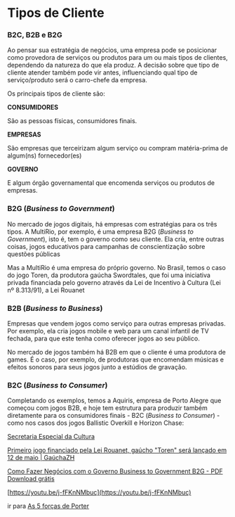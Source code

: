 # Tipos de Cliente

### B2C, B2B e B2G

Ao pensar sua estratégia de negócios, uma empresa pode se posicionar como provedora de serviços ou produtos para um ou mais tipos de clientes, dependendo da natureza do que ela produz. A decisão sobre que tipo de cliente atender também pode vir antes, influenciando qual tipo de serviço/produto será o carro-chefe da empresa.

Os principais tipos de cliente são:

**CONSUMIDORES**

São as pessoas físicas, consumidores finais.

**EMPRESAS**

São empresas que terceirizam algum serviço ou compram matéria-prima de algum(ns) fornecedor(es)

**GOVERNO**

E algum órgão governamental que encomenda serviços ou produtos de empresas.

### B2G (*Business to Government*)

No mercado de jogos digitais, há empresas com estratégias para os três tipos. A MultiRio, por exemplo, é uma empresa B2G (*Business to Government*), isto é, tem o governo como seu cliente. Ela cria, entre outras coisas, jogos educativos para campanhas de conscientização sobre questões públicas

Mas a MultiRio é uma empresa do próprio governo. No Brasil, temos o caso do jogo Toren, da produtora gaúcha Swordtales, que foi uma iniciativa privada financiada pelo governo através da Lei de Incentivo à Cultura (Lei nº 8.313/91), a Lei Rouanet

### B2B (*Business to Business*)

Empresas que vendem jogos como serviço para outras empresas privadas. Por exemplo, ela cria jogos mobile e web para um canal infantil de TV fechada, para que este tenha como oferecer jogos ao seu público. 

No mercado de jogos também há B2B em que o cliente é uma produtora de games. É o caso, por exemplo, de produtoras que encomendam músicas e efeitos sonoros para seus jogos junto a estúdios de gravação. 

### B2C (*Business to Consumer*)

Completando os exemplos, temos a Aquiris, empresa de Porto Alegre que começou com jogos B2B, e hoje tem estrutura para produzir também diretamente para os consumidores finais - B2C (*Business to Consumer*) - como nos casos dos jogos Ballistic Overkill e Horizon Chase:

[Secretaria Especial da Cultura](http://www.cultura.gov.br/apoio-a-projetos)

[Primeiro jogo financiado pela Lei Rouanet, gaúcho "Toren" será lançado em 12 de maio | GaúchaZH](http://zh.clicrbs.com.br/rs/entretenimento/noticia/2015/05/primeiro-jogo-financiado-pela-lei-rouanet-gaucho-toren-sera-lancado-em-12-de-maio-4753549.html)

[Como Fazer Negócios com o Governo Business to Government B2G - PDF Download grátis](http://docplayer.com.br/10786561-Como-fazer-negocios-com-o-governo-business-to-government-b2g.html)

[https://youtu.be/j-fFKnNMbuc](https://youtu.be/j-fFKnNMbuc)

[](http://imasters.com.br/artigo/3371/e-commerce/b2b-b2c-b2g-entendendo-a-sopa-de-letras?trace=1519021197&source=single)

ir para [As 5 forças de Porter](As%205%20forc%CC%A7as%20de%20Porter.md)